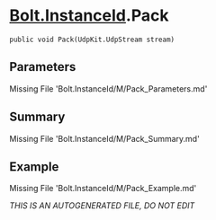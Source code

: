 # [Bolt.InstanceId](Types/Bolt.InstanceId.md).Pack
`public void Pack(UdpKit.UdpStream stream)`
## Parameters
Missing File 'Bolt.InstanceId/M/Pack_Parameters.md'
## Summary
Missing File 'Bolt.InstanceId/M/Pack_Summary.md'
## Example
Missing File 'Bolt.InstanceId/M/Pack_Example.md'

*THIS IS AN AUTOGENERATED FILE, DO NOT EDIT*
